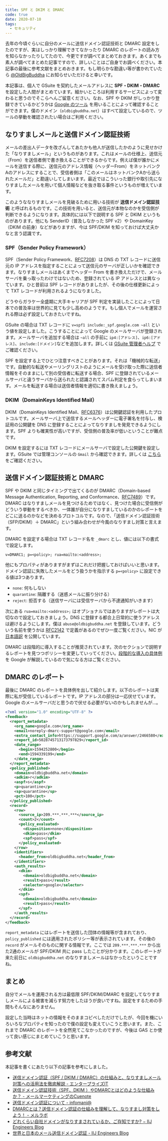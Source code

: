 ```yaml
---
title: SPF と DKIM と DMARC
code: true
date: 2020-07-10
tags:
  - セキュリティ
---
```


去年の今頃ぐらいに自分のメールに送信ドメイン認証技術と DMARC 設定をしたのですが、実はしっかり理解できてなかったり DMARC のレポートの読み方を知らなかったりしてたので、今更ですが調べてまとめておきます。あくまでも素人が調べてまとめた記事ですので、詳しいことはご自身でお調べください。本記事の最後に参考文献をまとめおきます。もし明らかな勘違い等が書かれていたら [@OldBigBuddha](https://twitter.com/OldBigBuddha) にお知らせいただけると幸いです。

本記事は、個人で GSuite を契約したメールアドレスに **SPF・DKIM・DMARC** を設定した人間がまとめています。細かいところは利用するサービスによって変わると思うのでそこらへんご留意ください。なお、SPF や DKIM がしっかり登録できているかどうかは [Google のツール](https://toolbox.googleapps.com/apps/checkmx/) を用いることによって確認することができます。僕のドメイン（`oldbigbuddha.net`）はすべて設定しているので、ツールの挙動を確認されたい場合はご利用ください。

## なりすましメールと送信ドメイン認証技術

メールの差出人データを改ざんしてあたかも他人が送信したかのように見せかけた「なりすましメール」というものがあります。これはメールの仕様上、送信元（From）を送信者側で書き換えることができるからです。例えば僕が誰かにメールを送信する際に、送信元のアドレス情報（ヘッダーFrom）をネットバンクAのアドレスにすることで、受信者側は「このメールはネットバンクAから送られたメールだ」と勘違いしてしまいます。最近ではこういった銀行や取引先になりすましたメールを用いて個人情報などを抜き取る事件というものが増えています。

このようななりすましメールを見破るために用いる技術が **送信ドメイン認証技術** と呼ばれるものです。この技術を用いると、送信元が本物なのかを受信側が判断できるようになります。具体的には以下で説明する SPF と DKIM というものがあります。他にも SenderID（普及しなかった SPF v2）や DomainKey（DKIM の前身）などがありますが、今は SPF/DKIM を知っておけば大丈夫かなと言う認識です。

### SPF（Sender Policy Framework）

SPF（Sender Policy Framework、[RFC7208](https://tools.ietf.org/html/rfc7208)）は DNS の TXT レコードに送信元の IP アドレスを指定することによって送信元のサーバが正しいかを確認できます。なりすましメールはあくまでヘッダー From を書き換えただけで、メールサーバを乗っ取ったわけではないため、登録されている IP アドレスとは異なっています。ひと昔前は SPF レコードがありましたが、その後の仕様更新によって TXT レコードが利用されるようになりました。

どうやらガラケー全盛期に大手キャリアが SPF 判定を実装したことによって日本での普及率は世界的に見ても少し高めのようです。もし個人でメールを運営される際は必ず設定しておきたいですね。

GSuite の場合は TXT レコードに `v=spf1 include:_spf.google.com ~all` という値を設定しました。こうすることによって Google のメールサーバが登録されます。メールサーバを追加する場合は `~all` の手前に `ip4:[アドレス]`、`ip6:[アドレス]`、`include:[ドメイン]`などを追加します。詳しくは [GSuite 管理者ヘルプ](https://support.google.com/a/answer/33786) でご確認ください。

SPF を設定する上でひとつ注意すべきことがあります。それは「機械的な転送」です。自動的な転送やメーリングリストのようにメールを受け取った際に送信者情報をそのままにして別の受信者に転送する場合、SPF に登録されているメールサーバと違うサーバから送られたと認識されてスパム判定を食らってしまいます。メールを転送する場合は送信者情報を適切に書き換えましょう。

### DKIM（DomainKeys Identified Mail）

DKIM（DomainKeys Identified Mail、[RFC6376](https://tools.ietf.org/html/rfc6376)）は公開鍵認証を利用したプロトコルです。メールサーバ上で送信するメールヘッダーに電子署名を付与し、検証用の公開鍵を DNS に登録することによってなりすましを発見できるようにします。SPF よりも確実性が高いですが、受信側の普及率が低いということが難点です。

DKIM を設定するには TXT レコードにメールサーバで設定した公開鍵を設定します。GSuite では管理コンソールの `Gmail` から確認できます。詳しくは [こちら](https://support.google.com/a/answer/180504?hl=ja) をご確認ください。

## 送信ドメイン認証技術と DMARC

SPF や DKIM と同じタイミングで出てくるのが DMARC（Domain-based Message Authentication, Reporting, and Conformance、[RFC7489](https://tools.ietf.org/html/rfc7489)）です。DMARC はなりすましメールを見つけるためではなく、見つけた場合に受信側がどういう挙動をするべきか、一体誰が自分になりすましているのかのレポートをどこに送るのかなどを決めるプロトコルです。なので、「送信ドメイン認証技術（SFP/DKIM）＋ DMARC」という組み合わせが今風のなりすまし対策と言えます。

DMARC を設定する場合は TXT レコード名を `_dmarc` とし、値には以下の書式で設定します。

`v=DMARC1; p=<policy>; rua=mailto:<address>;`

他にもプロパティがありますがまずはこれだけ把握しておけばいいと思います。ドメイン認証に失敗したメールをどう扱うかを指示する `p=<policy>` に設定できる値は3つあります。

- `none`: 何もしない
- `quarantine`: 隔離する（迷惑メールに振り分ける）
- `reject`: 拒否する（送信サーバには受信サーバから不達通知がいきます）

次にある `rua=mailto:<address>;` はオプショナルではありますがレポートは大切なので設定しておきましょう。DNS に登録する都合上日常的に使うアドレスは避けるようにします。僕は `abuse@oldbigbuddha.net` を登録しています。どういう名前を使うかは [RFC2142](https://tools.ietf.org/html/rfc2142) で定義があるのでぜひ一度ご覧ください。NIC が [日本語訳](https://www.nic.ad.jp/ja/translation/rfc/2142.html) を公開しています。

DMARC は段階的に導入することが推奨されています。次のセクションで説明するレポートを見つつポリシーを変更していってください。[段階的な導入の具体例](https://support.google.com/a/answer/2466563) を Google が解説しているので気になる方はご覧ください。

## DMARC のレポート

最後に DMARC のレポートを具体例を出して紹介します。以下のレポートは実際に私が受信しているレポートです。IP アドレスの部分は一応伏せています。Google のメールサーバだと思うので伏せる必要がないのかもしれませんが…。

```xml
<?xml version="1.0" encoding="UTF-8" ?>
<feedback>
  <report_metadata>
    <org_name>google.com</org_name>
    <email>noreply-dmarc-support@google.com</email>
    <extra_contact_info>https://support.google.com/a/answer/2466580</extra_contact_info>
    <report_id>5028745713173797829</report_id>
    <date_range>
      <begin>1594252800</begin>
      <end>1594339199</end>
    </date_range>
  </report_metadata>
  <policy_published>
    <domain>oldbigbuddha.net</domain>
    <adkim>r</adkim>
    <aspf>s</aspf>
    <p>quarantine</p>
    <sp>quarantine</sp>
    <pct>100</pct>
  </policy_published>
  <record>
    <row>
      <source_ip>209.***.***.***</source_ip>
      <count>2</count>
      <policy_evaluated>
        <disposition>none</disposition>
        <dkim>pass</dkim>
        <spf>pass</spf>
      </policy_evaluated>
    </row>
    <identifiers>
      <header_from>oldbigbuddha.net</header_from>
    </identifiers>
    <auth_results>
      <dkim>
        <domain>oldbigbuddha.net</domain>
        <result>pass</result>
        <selector>google</selector>
      </dkim>
      <spf>
        <domain>oldbigbuddha.net</domain>
        <result>pass</result>
      </spf>
    </auth_results>
  </record>
</feedback>

```

`report_metadata` にはレポートを送信した団体の情報等が含まれており、`policy_published` には適用されたポリシー等が表示されています。その後の `record` がメールそのものに関する情報です。ここでは `209.***.***.***` から出た2通のメールが SPF/DKIM 共に pass したことが分かります。このレポートが来た前日に `oldbigbuddha.net` のなりすましメールはなかったということですね。

## まとめ

自分でメールを運用される方は最低限 SPF/DKIM/DMARC を設定してなりすましメールによる被害を減らす努力をしたほうが良いですね。設定をするための手間もそんなにありません。

設定した当時はネットの情報をそのままコピペしただけでしたが、今回を機にいろいろなプロパティを知ったので僕の設定も変えていこうと思います。また、これまで DMARC のレポートを全然見てこなかったのですが、今後は GAS とか使って良い感じにまとめていこうと思います。

## 参考文献

本記事を書くにあたり以下の記事を参考にしました。

- [送信ドメイン認証（SPF / DKIM / DMARC）の仕組みと、なりすましメール対策への活用法を徹底解説 - エンタープライズIT](https://ent.iij.ad.jp/articles/172/)
- [送信ドメイン認証技術（SPF、DKIM ）やDMARCとはどのような仕組みか？ - メールマーケティングのCuenote](https://www.cuenote.jp/library/marketing/dmarc.html)
- [送信ドメイン認証について - infomani@](http://www.infomania.co.jp/techinfo/domainkeys.html)
- [DMARCとは？送信ドメイン認証の仕組みを理解して、なりすまし対策をしよう！ - メルラボ](https://mailmarketinglab.jp/about-dmarc/)
- [どれくらい自社ドメインがなりすまされているか、ご存知ですか? − IIJ Engineers Blog](https://eng-blog.iij.ad.jp/archives/3273)
- [世界と日本のメール送信ドメイン認証 - IIJ Engineers Blog](https://eng-blog.iij.ad.jp/archives/1234)